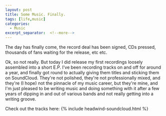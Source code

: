 ```yaml
---
layout: post
title: Some Music. Finally.
tags: [life,music]
categories:
  - Music
excerpt_separator:  <!--more-->
---
```

The day has finally come, the record deal has been signed, CDs pressed, thousands of fans waiting for the release, etc etc.

Ok, so not really. But today I did release my first recordings loosely assembled into a short E.P. I've been recording tracks on and off for around a year, and finally got round to actually giving them titles and sticking them on SoundCloud. They're not polished, they're not professionally mixed, and they're (I hope) not the pinnacle of my music career, but they're mine, and I'm just pleased to be writing music and doing something with it after a few years of dipping in and out of various bands and not really getting into a writing groove.

Check out the tracks here:
{% include headwind-soundcloud.html %}
